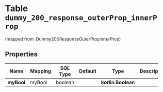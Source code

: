 
# Table `dummy_200_response_outerProp_innerProp`
(mapped from: Dummy200ResponseOuterPropInnerProp)

## Properties
Name | Mapping | SQL Type | Default | Type | Description | Notes
---- | ------- | -------- | ------- | ---- | ----------- | -----
**myBool** | myBool | boolean |  | **kotlin.Boolean** |  |  [optional]



